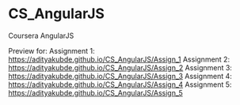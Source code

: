 # CS_AngularJS

Coursera AngularJS

Preview for:
Assignment 1: https://adityakubde.github.io/CS_AngularJS/Assign_1
Assignment 2: https://adityakubde.github.io/CS_AngularJS/Assign_2
Assignment 3: https://adityakubde.github.io/CS_AngularJS/Assign_3
Assignment 4: https://adityakubde.github.io/CS_AngularJS/Assign_4
Assignment 5: https://adityakubde.github.io/CS_AngularJS/Assign_5
